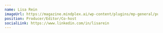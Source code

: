 ```yaml
---
name: Lisa Rein
imageUrl: https://magazine.mindplex.ai/wp-content/plugins/mp-general/public/assets/authors/lisa.png
position: Producer/Editor/Co-host
socialLink: https://www.linkedin.com/in/lisarein
---
```

